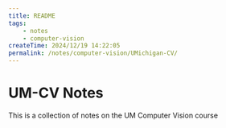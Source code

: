```yaml
---
title: README
tags:
    - notes
    - computer-vision
createTime: 2024/12/19 14:22:05
permalink: /notes/computer-vision/UMichigan-CV/
---
```


# UM-CV Notes

This is a collection of notes on the UM Computer Vision course